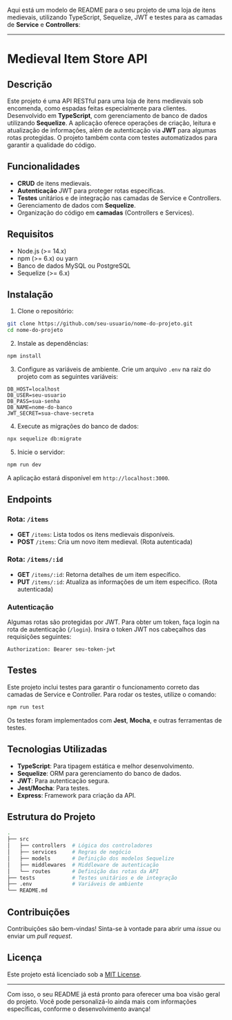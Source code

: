 Aqui está um modelo de README para o seu projeto de uma loja de itens medievais, utilizando TypeScript, Sequelize, JWT e testes para as camadas de **Service** e **Controllers**:

---

# Medieval Item Store API

## Descrição

Este projeto é uma API RESTful para uma loja de itens medievais sob encomenda, como espadas feitas especialmente para clientes. Desenvolvido em **TypeScript**, com gerenciamento de banco de dados utilizando **Sequelize**. A aplicação oferece operações de criação, leitura e atualização de informações, além de autenticação via **JWT** para algumas rotas protegidas. O projeto também conta com testes automatizados para garantir a qualidade do código.

## Funcionalidades

- **CRUD** de itens medievais.
- **Autenticação** JWT para proteger rotas específicas.
- **Testes** unitários e de integração nas camadas de Service e Controllers.
- Gerenciamento de dados com **Sequelize**.
- Organização do código em **camadas** (Controllers e Services).

## Requisitos

- Node.js (>= 14.x)
- npm (>= 6.x) ou yarn
- Banco de dados MySQL ou PostgreSQL
- Sequelize (>= 6.x)

## Instalação

1. Clone o repositório:

```bash
git clone https://github.com/seu-usuario/nome-do-projeto.git
cd nome-do-projeto
```

2. Instale as dependências:

```bash
npm install
```

3. Configure as variáveis de ambiente. Crie um arquivo `.env` na raiz do projeto com as seguintes variáveis:

```env
DB_HOST=localhost
DB_USER=seu-usuario
DB_PASS=sua-senha
DB_NAME=nome-do-banco
JWT_SECRET=sua-chave-secreta
```

4. Execute as migrações do banco de dados:

```bash
npx sequelize db:migrate
```

5. Inicie o servidor:

```bash
npm run dev
```

A aplicação estará disponível em `http://localhost:3000`.

## Endpoints

### Rota: `/items`

- **GET** `/items`: Lista todos os itens medievais disponíveis.
- **POST** `/items`: Cria um novo item medieval. (Rota autenticada)
  
### Rota: `/items/:id`

- **GET** `/items/:id`: Retorna detalhes de um item específico.
- **PUT** `/items/:id`: Atualiza as informações de um item específico. (Rota autenticada)

### Autenticação

Algumas rotas são protegidas por JWT. Para obter um token, faça login na rota de autenticação (`/login`). Insira o token JWT nos cabeçalhos das requisições seguintes:

```http
Authorization: Bearer seu-token-jwt
```

## Testes

Este projeto inclui testes para garantir o funcionamento correto das camadas de Service e Controller. Para rodar os testes, utilize o comando:

```bash
npm run test
```

Os testes foram implementados com **Jest**, **Mocha**, e outras ferramentas de testes.

## Tecnologias Utilizadas

- **TypeScript**: Para tipagem estática e melhor desenvolvimento.
- **Sequelize**: ORM para gerenciamento do banco de dados.
- **JWT**: Para autenticação segura.
- **Jest/Mocha**: Para testes.
- **Express**: Framework para criação da API.

## Estrutura do Projeto

```bash
.
├── src
│   ├── controllers  # Lógica dos controladores
│   ├── services     # Regras de negócio
│   ├── models       # Definição dos modelos Sequelize
│   ├── middlewares  # Middleware de autenticação
│   └── routes       # Definição das rotas da API
├── tests            # Testes unitários e de integração
├── .env             # Variáveis de ambiente
└── README.md
```

## Contribuições

Contribuições são bem-vindas! Sinta-se à vontade para abrir uma _issue_ ou enviar um _pull request_.

## Licença

Este projeto está licenciado sob a [MIT License](LICENSE).

---

Com isso, o seu README já está pronto para oferecer uma boa visão geral do projeto. Você pode personalizá-lo ainda mais com informações específicas, conforme o desenvolvimento avança!
